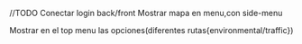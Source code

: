 //TODO
Conectar login back/front
Mostrar mapa en menu,con side-menu

Mostrar en el top menu las opciones(diferentes rutas{environmental/traffic})
